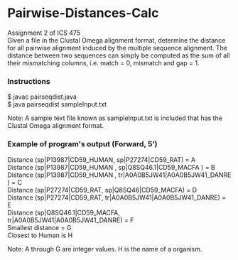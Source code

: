 # Pairwise-Distances-Calc
Assignment 2 of ICS 475 </br>
Given a file in the Clustal Omega alignment format, determine the distance for all pairwise alignment induced by the multiple sequence alignment. The distance between two sequences can simply be computed as the sum of all their mismatching columns, i.e. match = 0, mismatch and gap = 1.

### Instructions
$ javac pairseqdist.java </br>
$ java pairseqdist sampleInput.txt

Note: A sample text file known as sampleInput.txt is included that has the Clustal Omega alignment format.

### Example of program's output (Forward, 5’)
Distance (sp|P13987|CD59_HUMAN, sp|P27274|CD59_RAT) = A </br>
Distance (sp|P13987|CD59_HUMAN , sp|Q8SQ46.1|CD59_MACFA ) = B </br>
Distance (sp|P13987|CD59_HUMAN , tr|A0A0B5JW41|A0A0B5JW41_DANRE ) = C</br>
Distance (sp|P27274|CD59_RAT, sp|Q8SQ46|CD59_MACFA) = D </br>
Distance (sp|P27274|CD59_RAT, tr|A0A0B5JW41|A0A0B5JW41_DANRE) = E </br> Distance (sp|Q8SQ46.1|CD59_MACFA, tr|A0A0B5JW41|A0A0B5JW41_DANRE) = F</br>
Smallest distance = G </br>
Closest to Human is H </br>

Note: A through G are integer values. H is the name of a organism.
